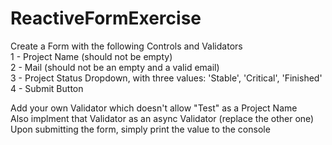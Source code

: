 # ReactiveFormExercise

Create a Form with the following Controls and Validators <br>
1 - Project Name (should not be empty) <br>
2 - Mail (should not be an empty and a valid email) <br>
3 - Project Status Dropdown, with three values: 'Stable', 'Critical', 'Finished' <br>
4 - Submit Button <br>

Add your own Validator which doesn't allow "Test" as a Project Name <br>
Also implment that Validator as an async Validator (replace the other one) <br>
Upon submitting the form, simply print the value to the console

